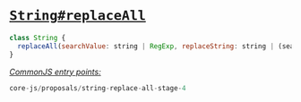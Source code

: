 # [`String#replaceAll`](https://github.com/tc39/proposal-string-replace-all)
```js
class String {
  replaceAll(searchValue: string | RegExp, replaceString: string | (searchValue, index, this) => string): string;
}
```
[*CommonJS entry points:*](/docs/Usage.md#commonjs-api)
```js
core-js/proposals/string-replace-all-stage-4
```
